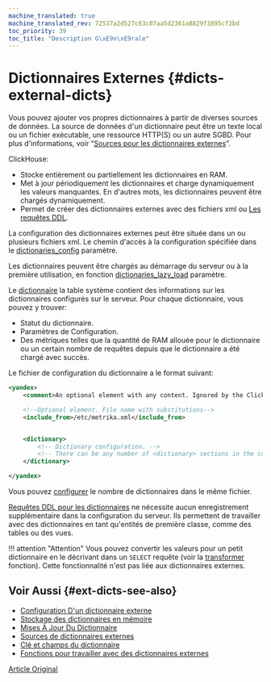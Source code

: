 ```yaml
---
machine_translated: true
machine_translated_rev: 72537a2d527c63c07aa5d2361a8829f3895cf2bd
toc_priority: 39
toc_title: "Description G\xE9n\xE9rale"
---
```


# Dictionnaires Externes {#dicts-external-dicts}

Vous pouvez ajouter vos propres dictionnaires à partir de diverses sources de données. La source de données d'un dictionnaire peut être un texte local ou un fichier exécutable, une ressource HTTP(S) ou un autre SGBD. Pour plus d'informations, voir “[Sources pour les dictionnaires externes](external-dicts-dict-sources.md)”.

ClickHouse:

-   Stocke entièrement ou partiellement les dictionnaires en RAM.
-   Met à jour périodiquement les dictionnaires et charge dynamiquement les valeurs manquantes. En d'autres mots, les dictionnaires peuvent être chargés dynamiquement.
-   Permet de créer des dictionnaires externes avec des fichiers xml ou [Les requêtes DDL](../../statements/create.md#create-dictionary-query).

La configuration des dictionnaires externes peut être située dans un ou plusieurs fichiers xml. Le chemin d'accès à la configuration spécifiée dans le [dictionaries\_config](../../../operations/server-configuration-parameters/settings.md#server_configuration_parameters-dictionaries_config) paramètre.

Les dictionnaires peuvent être chargés au démarrage du serveur ou à la première utilisation, en fonction [dictionaries\_lazy\_load](../../../operations/server-configuration-parameters/settings.md#server_configuration_parameters-dictionaries_lazy_load) paramètre.

Le [dictionnaire](../../../operations/system-tables.md#system_tables-dictionaries) la table système contient des informations sur les dictionnaires configurés sur le serveur. Pour chaque dictionnaire, vous pouvez y trouver:

-   Statut du dictionnaire.
-   Paramètres de Configuration.
-   Des métriques telles que la quantité de RAM allouée pour le dictionnaire ou un certain nombre de requêtes depuis que le dictionnaire a été chargé avec succès.

Le fichier de configuration du dictionnaire a le format suivant:

``` xml
<yandex>
    <comment>An optional element with any content. Ignored by the ClickHouse server.</comment>

    <!--Optional element. File name with substitutions-->
    <include_from>/etc/metrika.xml</include_from>


    <dictionary>
        <!-- Dictionary configuration. -->
        <!-- There can be any number of <dictionary> sections in the configuration file. -->
    </dictionary>

</yandex>
```

Vous pouvez [configurer](external-dicts-dict.md) le nombre de dictionnaires dans le même fichier.

[Requêtes DDL pour les dictionnaires](../../statements/create.md#create-dictionary-query) ne nécessite aucun enregistrement supplémentaire dans la configuration du serveur. Ils permettent de travailler avec des dictionnaires en tant qu'entités de première classe, comme des tables ou des vues.

!!! attention "Attention"
    Vous pouvez convertir les valeurs pour un petit dictionnaire en le décrivant dans un `SELECT` requête (voir la [transformer](../../../sql-reference/functions/other-functions.md) fonction). Cette fonctionnalité n'est pas liée aux dictionnaires externes.

## Voir Aussi {#ext-dicts-see-also}

-   [Configuration D'un dictionnaire externe](external-dicts-dict.md)
-   [Stockage des dictionnaires en mémoire](external-dicts-dict-layout.md)
-   [Mises À Jour Du Dictionnaire](external-dicts-dict-lifetime.md)
-   [Sources de dictionnaires externes](external-dicts-dict-sources.md)
-   [Clé et champs du dictionnaire](external-dicts-dict-structure.md)
-   [Fonctions pour travailler avec des dictionnaires externes](../../../sql-reference/functions/ext-dict-functions.md)

[Article Original](https://clickhouse.tech/docs/en/query_language/dicts/external_dicts/) <!--hide-->
